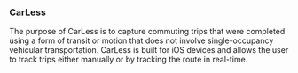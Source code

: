 ### CarLess


The purpose of CarLess is to capture commuting trips that were completed using a form of transit or motion that does not involve single-occupancy vehicular transportation. CarLess is built for iOS devices and allows the user to track trips either manually or by tracking the route in real-time.
